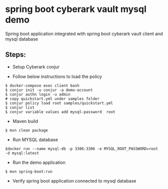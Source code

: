 # spring boot cyberark vault mysql demo

Spring boot application integrated with spring boot cyberark vault client and mysql database

## Steps:

- Setup Cyberark conjur

- Follow below instructions to load the policy

```
$ docker-compose exec client bash
$ conjur init -u conjur -a demo-account
$ conjur authn login -u admin
# copy quickstart.yml under samples folder
$ conjur policy load root samples/quickstart.yml
$ conjur list
$ conjur variable values add mysql-password  root
```

-  Maven build

```
$ mvn clean package
```

- Run MYSQL database 

```
$docker run --name mysql-db -p 3306:3306 -e MYSQL_ROOT_PASSWORD=root  -d mysql:latest
```

- Run the demo application

```
$ mvn spring-boot:run
```

- Verify spring boot application connected to mysql database